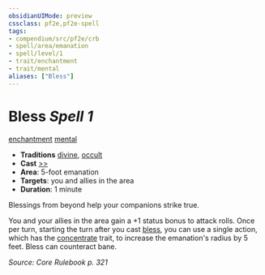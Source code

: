 ```yaml
---
obsidianUIMode: preview
cssclass: pf2e,pf2e-spell
tags:
- compendium/src/pf2e/crb
- spell/area/emanation
- spell/level/1
- trait/enchantment
- trait/mental
aliases: ["Bless"]
---
```

# Bless *Spell 1*   
[enchantment](enchantment.md "Enchantment School Trait")  [mental](mental.md "Mental Effect Trait")  

- **Traditions** [divine](divine.md "Divine Tradition Trait"), [occult](occult.md "Occult Tradition Trait")
- **Cast** [>>](chapter-9-playing-the-game.md#Actions "Two-Action") 
- **Area**: 5-foot emanation
- **Targets**: you and allies in the area
- **Duration**: 1 minute

Blessings from beyond help your companions strike true.

You and your allies in the area gain a +1 status bonus to attack rolls. Once per turn, starting the turn after you cast [bless](bless.md), you can use a single action, which has the [concentrate](concentrate.md "Concentrate Action & Ability Trait") trait, to increase the emanation's radius by 5 feet. Bless can counteract bane.

*Source: Core Rulebook p. 321*